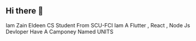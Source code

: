 ## Hi there 👋

Iam Zain Eldeen CS Student From SCU-FCI Iam A Flutter , React , Node Js Devloper Have A Camponey Named UNITS
